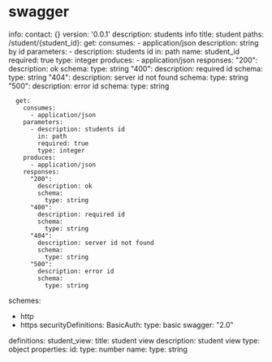 # swagger
info: 
  contact: {}
  version: '0.0.1'
  description: students info
  title: student
paths:
  /student/{student_id}:
    get:
      consumes:
        - application/json
      description: string by id
      parameters:
        - description: students id
          in: path
          name: student_id
          required: true
          type: integer
      produces:
        - application/json
      responses:
        "200":
          description: ok
          schema: 
            type: string
        "400":
          description: required id
          schema:
            type: string
        "404":
          description: server id not found
          schema:
            type: string
        "500":
          description: error id
          schema: 
            type: string
     
     
      get:
        consumes:
          - application/json
        parameters:
          - description: students id
            in: path
            required: true
            type: integer
        produces:
          - application/json
        responses:
          "200":
            description: ok
            schema: 
              type: string
          "400":
            description: required id
            schema:
              type: string
          "404":
            description: server id not found
            schema:
              type: string
          "500":
            description: error id
            schema: 
              type: string
schemes:
- http
- https
securityDefinitions: 
  BasicAuth:
   type: basic
swagger: "2.0"
   
definitions:
  student_view:
    title: student view
    description: student view
    type: object
    properties:
      id:
        type: number
      name:
        type: string
